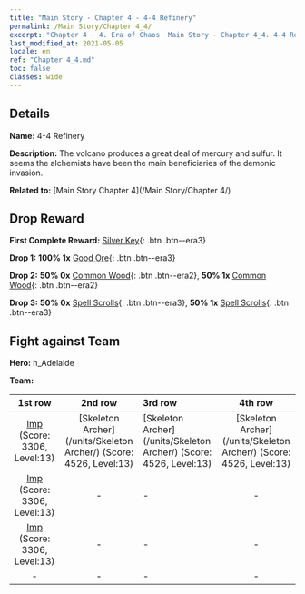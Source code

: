```yaml
---
title: "Main Story - Chapter 4 - 4-4 Refinery"
permalink: /Main Story/Chapter 4_4/
excerpt: "Chapter 4 - 4. Era of Chaos  Main Story - Chapter 4_4. 4-4 Refinery"
last_modified_at: 2021-05-05
locale: en
ref: "Chapter 4_4.md"
toc: false
classes: wide
---
```


## Details

 **Name:** 4-4 Refinery

 **Description:** The volcano produces a great deal of mercury and sulfur. It seems the alchemists have been the main beneficiaries of the demonic invasion.

 **Related to:** [Main Story Chapter 4](/Main Story/Chapter 4/)

## Drop Reward

 **First Complete Reward:** [Silver Key](/Items/con_693/){: .btn .btn--era3}

 **Drop 1:** **100% 1x** [Good Ore](/Items/mat_12/){: .btn .btn--era3}

 **Drop 2:** **50% 0x** [Common Wood](/Items/mat_7/){: .btn .btn--era2}, **50% 1x** [Common Wood](/Items/mat_7/){: .btn .btn--era2}

 **Drop 3:** **50% 0x** [Spell Scrolls](/Items/con_694/){: .btn .btn--era3}, **50% 1x** [Spell Scrolls](/Items/con_694/){: .btn .btn--era3}


## Fight against Team
 **Hero:** h_Adelaide

 **Team:**


  | 1st row | 2nd row | 3rd row | 4th row |
  |:----:|:----:|:----|:----:|
  | [Imp](/units/Imp/) (Score: 3306, Level:13)  | [Skeleton Archer](/units/Skeleton Archer/) (Score: 4526, Level:13)  | [Skeleton Archer](/units/Skeleton Archer/) (Score: 4526, Level:13)  | [Skeleton Archer](/units/Skeleton Archer/) (Score: 4526, Level:13)  |
  | [Imp](/units/Imp/) (Score: 3306, Level:13)  | - | - | - |
  | [Imp](/units/Imp/) (Score: 3306, Level:13)  | - | - | - |
  | - | - | - | - |



